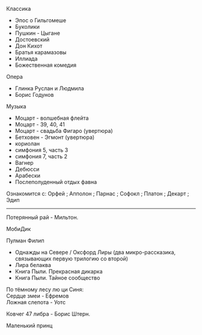 Классика
- Эпос о Гильгомеше  
- Буколики  
- Пушкин - Цыгане
- Достоевский  
- Дон Кихот  
- Братья карамазовы  
- Иллиада  
- Божественная комедия  

Опера
- Глинка Руслан и Людмила  
- Борис Годунов
    
Музыка
- Моцарт - волшебная флейта  
- Моцарт - 39, 40, 41
- Моцарт - свадьба Фигаро (увертюра)
- Бетховен - Эгмонт (увертюра)
- кориолан
- симфония 5, часть 3
- симфония 7, часть 2
- Вагнер
- Дебюсси
- Арабески
- Послеполуденный отдых фавна
    
Ознакомится с: Орфей ; Апполон ; Парнас ; Софокл ; Платон ; Декарт ; Эдип

---

Потерянный рай - Мильтон.

МобиДик

Пулман Филип
- Однажды на Севере / Оксфорд Лиры (два микро-рассказика, связывающих первую трилогию со второй) 
- Лира белаква
- Книга Пыли. Прекрасная дикарка
- Книга Пыли. Тайное сообщество

По тёмному лесу лю ци Синя:  
Сердце змеи - Ефремов  
Ложная слепота - Уотс

Ковчег 47 либра - Борис Штерн.

Маленький принц
